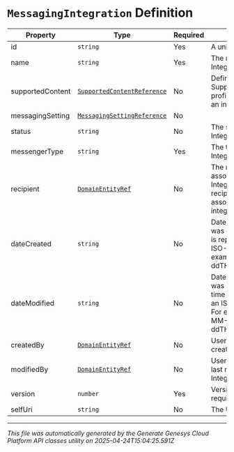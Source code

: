 # `MessagingIntegration` Definition

| Property | Type | Required | Description |
|----------|------|----------|-------------|
| id | `string` | Yes | A unique Integration Id |
| name | `string` | Yes | The name of the Integration |
| supportedContent | [`SupportedContentReference`](supportedcontentreference-definition.md) | No | Defines the SupportedContent profile configured for an integration |
| messagingSetting | [`MessagingSettingReference`](messagingsettingreference-definition.md) | No |  |
| status | `string` | No | The status of the Integration |
| messengerType | `string` | Yes | The type of Messaging Integration |
| recipient | [`DomainEntityRef`](domainentityref-definition.md) | No | The recipient associated to the Integration. This recipient is used to associate a flow to an integration |
| dateCreated | `string` | No | Date this Integration was created. Date time is represented as an ISO-8601 string. For example: yyyy-MM-ddTHH:mm:ss[.mmm]Z |
| dateModified | `string` | No | Date this Integration was modified. Date time is represented as an ISO-8601 string. For example: yyyy-MM-ddTHH:mm:ss[.mmm]Z |
| createdBy | [`DomainEntityRef`](domainentityref-definition.md) | No | User reference that created this Integration |
| modifiedBy | [`DomainEntityRef`](domainentityref-definition.md) | No | User reference that last modified this Integration |
| version | `number` | Yes | Version number required for updates. |
| selfUri | `string` | No | The URI for this object |

---

*This file was automatically generated by the Generate Genesys Cloud Platform API classes utility on 2025-04-24T15:04:25.591Z*